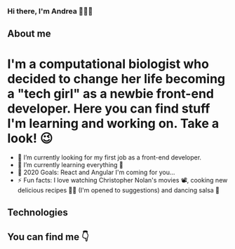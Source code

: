 ### Hi there, I'm Andrea 👋👩‍💻

## About me

# I'm a computational biologist who decided to change her life becoming a "tech girl" as a newbie front-end developer. Here you can find stuff I'm learning and working on. Take a look! 😉

- 🧐 I’m currently looking for my first job as a front-end developer.
- 🌱 I’m currently learning everything 🤣
- 🎯 2020 Goals: React and Angular I'm coming for you...
- ⚡ Fun facts: I love watching Christopher Nolan's movies 📽, cooking new delicious recipes 👩‍🍳 (I'm opened to suggestions) and dancing salsa 💃

## Technologies

## You can find me 👇
